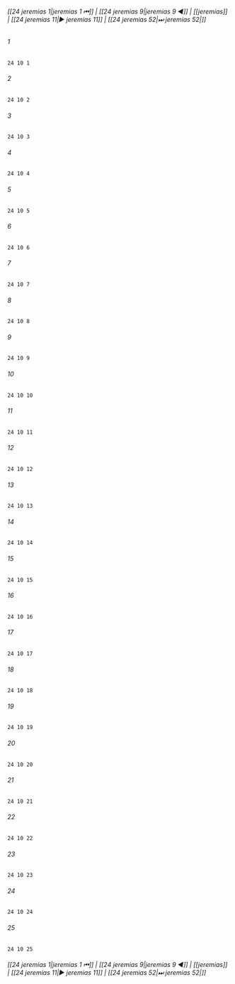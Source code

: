 
###### [[24 jeremias 1|jeremias 1 ⏮]] | [[24 jeremias 9|jeremias 9 ◀]] | [[jeremias]] | [[24 jeremias 11|▶ jeremias 11]] | [[24 jeremias 52|⏭ jeremias 52|]]

###### 1
``` verse
24 10 1 
```
###### 2
``` verse
24 10 2 
```
###### 3
``` verse
24 10 3 
```
###### 4
``` verse
24 10 4 
```
###### 5
``` verse
24 10 5 
```
###### 6
``` verse
24 10 6 
```
###### 7
``` verse
24 10 7 
```
###### 8
``` verse
24 10 8 
```
###### 9
``` verse
24 10 9 
```
###### 10
``` verse
24 10 10 
```
###### 11
``` verse
24 10 11 
```
###### 12
``` verse
24 10 12 
```
###### 13
``` verse
24 10 13 
```
###### 14
``` verse
24 10 14 
```
###### 15
``` verse
24 10 15 
```
###### 16
``` verse
24 10 16 
```
###### 17
``` verse
24 10 17 
```
###### 18
``` verse
24 10 18 
```
###### 19
``` verse
24 10 19 
```
###### 20
``` verse
24 10 20 
```
###### 21
``` verse
24 10 21 
```
###### 22
``` verse
24 10 22 
```
###### 23
``` verse
24 10 23 
```
###### 24
``` verse
24 10 24 
```
###### 25
``` verse
24 10 25 
```

###### [[24 jeremias 1|jeremias 1 ⏮]] | [[24 jeremias 9|jeremias 9 ◀]] | [[jeremias]] | [[24 jeremias 11|▶ jeremias 11]] | [[24 jeremias 52|⏭ jeremias 52|]]

